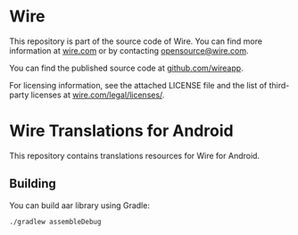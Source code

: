 # Wire

This repository is part of the source code of Wire. You can find more information at [wire.com](https://wire.com) or by contacting opensource@wire.com.

You can find the published source code at [github.com/wireapp](https://github.com/wireapp). 

For licensing information, see the attached LICENSE file and the list of third-party licenses at [wire.com/legal/licenses/](https://wire.com/legal/licenses/).

# Wire Translations for Android

This repository contains translations resources for Wire for Android.

## Building

You can build aar library using Gradle:

```
./gradlew assembleDebug
```
 
